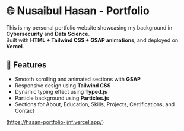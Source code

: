 # 🌐 Nusaibul Hasan - Portfolio

This is my personal portfolio website showcasing my background in **Cybersecurity** and **Data Science**.  
Built with **HTML + Tailwind CSS + GSAP animations**, and deployed on **Vercel**.

## 🚀 Features
- Smooth scrolling and animated sections with **GSAP**
- Responsive design using **Tailwind CSS**
- Dynamic typing effect using **Typed.js**
- Particle background using **Particles.js**
- Sections for About, Education, Skills, Projects, Certifications, and Contact

(https://hasan-portfolio-ijnf.vercel.app/)
